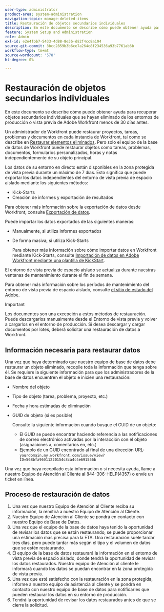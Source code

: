 ```yaml
---
user-type: administrator
product-area: system-administration
navigation-topic: manage-deleted-items
title: Restauración de objetos secundarios individuales
description: En este documento se describe cómo puede obtener ayuda para recuperar objetos secundarios individuales que se hayan eliminado de los entornos de producción o vista previa de Adobe Workfront menos de 30 días antes.
feature: System Setup and Administration
role: Admin
exl-id: e2e4fbb7-5433-4d88-8e36-d82f4cc8a194
source-git-commit: 8bcc2859b3b6ce7a264c8f234536a93b7761ab6b
workflow-type: tm+mt
source-wordcount: '578'
ht-degree: 0%

---
```


# Restauración de objetos secundarios individuales

En este documento se describe cómo puede obtener ayuda para recuperar objetos secundarios individuales que se hayan eliminado de los entornos de producción o vista previa de Adobe Workfront menos de 30 días antes.

Un administrador de Workfront puede restaurar proyectos, tareas, problemas y documentos en cada instancia de Workfront, tal como se describe en [Restaurar elementos eliminados](../../../administration-and-setup/manage-workfront/manage-deleted-items/restore-deleted-items.md). Pero solo el equipo de la base de datos de Workfront puede restaurar objetos como tareas, problemas, documentos, formularios personalizados, horas y notas independientemente de su objeto principal.

Los datos de su entorno en directo están disponibles en la zona protegida de vista previa durante un máximo de 7 días. Esto significa que puede exportar los datos independientes del entorno de vista previa de espacio aislado mediante los siguientes métodos:

* Kick-Starts
* Creación de informes y exportación de resultados

Para obtener más información sobre la exportación de datos desde Workfront, consulte [Exportación de datos](../../../reports-and-dashboards/reports/creating-and-managing-reports/export-data.md).

Puede importar los datos exportados de las siguientes maneras:

* Manualmente, si utiliza informes exportados
* De forma masiva, si utiliza Kick-Starts

   Para obtener más información sobre cómo importar datos en Workfront mediante Kick-Starts, consulte [Importación de datos en Adobe Workfront mediante una plantilla de KickStart](../../../administration-and-setup/manage-workfront/using-kick-starts/import-data-via-kickstarts.md).

El entorno de vista previa de espacio aislado se actualiza durante nuestras ventanas de mantenimiento durante el fin de semana.

Para obtener más información sobre los períodos de mantenimiento del entorno de vista previa de espacio aislado, consulte [el sitio de estado del Adobe](https://status.adobe.com/es).

>[!IMPORTANT]
>
>Los documentos son una excepción a estos métodos de restauración. Puede descargarlos manualmente desde el Entorno de vista previa y volver a cargarlos en el entorno de producción. Si desea descargar y cargar documentos por lotes, deberá solicitar una restauración de datos a Workfront.

## Información necesaria para restaurar datos

Una vez que haya determinado que nuestro equipo de base de datos debe restaurar un objeto eliminado, recopile toda la información que tenga sobre él. Se requiere la siguiente información para que los administradores de la base de datos encuentren el objeto e inicien una restauración:

* Nombre del objeto
* Tipo de objeto (tarea, problema, proyecto, etc.)
* Fecha y hora estimadas de eliminación
* GUID de objeto (si es posible)

   Consulte la siguiente información cuando busque el GUID de un objeto:

   * El GUID se puede encontrar haciendo referencia a las notificaciones de correo electrónico activadas por la interacción con el objeto (asignaciones a, comentarios en, etc.)
   * Ejemplo de un GUID encontrado al final de una dirección URL: `yourdomain.my.workfront.com/issue/view?ID=568bfa96011220154c8ca4c4e691556b`

Una vez que haya recopilado esta información o si necesita ayuda, llame a nuestro Equipo de Atención al Cliente al 844-306-HELP(4357) o envíe un ticket en línea.

## Proceso de restauración de datos

1. Una vez que nuestro Equipo de Atención al Cliente reciba su información, la remitirá a nuestro Equipo de Atención al Cliente.
1. Nuestro Equipo de Atención al Cliente se pondrá en contacto con nuestro Equipo de Base de Datos.
1. Una vez que el equipo de la base de datos haya tenido la oportunidad de revisar los datos que se están restaurando, se puede proporcionar una estimación más precisa para la ETA. Una restauración suele tardar tres días, pero puede tardar más según el tipo y el volumen de datos que se estén restaurando.
1. El equipo de la base de datos restaurará la información en el entorno de vista previa de espacio aislado, donde tendrá la oportunidad de revisar los datos restaurados. Nuestro equipo de Atención al cliente le informará cuando los datos se puedan encontrar en la zona protegida de vista previa.
1. Una vez que esté satisfecho con la restauración en la zona protegida, informe a nuestro equipo de asistencia al cliente y se pondrá en contacto con nuestro equipo de base de datos para notificarles que pueden restaurar los datos en su entorno de producción.
1. Tendrá la oportunidad de revisar los datos restaurados antes de que se cierre la solicitud.

